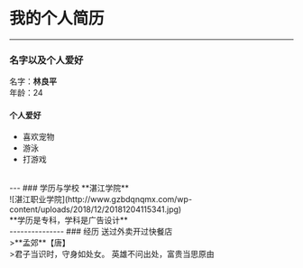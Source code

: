 
# 我的个人简历
---
### 名字以及个人爱好
名字：**林良平**<br>
年龄：24
#### 个人爱好
* 喜欢宠物
* 游泳
* 打游戏
<br>
---
### 学历与学校
**湛江学院**<br>
![湛江职业学院](http://www.gzbdqnqmx.com/wp-content/uploads/2018/12/20181204115341.jpg)<br>
**学历是专科，学科是广告设计**<br>
---------------
### 经历
送过外卖开过快餐店<br>
>**孟郊**【唐】<br>
>君子当识时，守身如处女。 英雄不问出处，富贵当思原由


